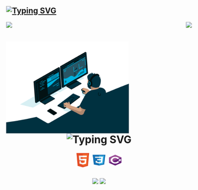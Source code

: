 ## **<a href="https://git.io/typing-svg"><img src="https://readme-typing-svg.demolab.com?font=popping&weight=100&size=35&duration=3100&pause=1000&color=FFFFFF&background=FFF9FB00&center=verdadeiro&vCenter=falso&multiline=true&repeat=verdadeiro&random=falso&width=570&height=100&lines=%F0%9F%99%8B%F0%9F%8F%BB%E2%80%8D%E2%99%82%EF%B8%8F+Ol%C3%A1%2C+eu+sou+o+Josu%C3%A9+Santos;%F0%9F%8C%90+Programador+Front-end" alt="Typing SVG" /></a>**
<div>
  <img  height="160em" src="https://github-readme-stats.vercel.app/api?username=jsmatosdev&show_icons=true&theme=dracula&include_all_commits=true&count_private=true"/>
  <img align="right" height="150em" src="https://github-readme-stats.vercel.app/api/top-langs/?username=jsmatosdev&layout=compact&langs_count=16&theme=dracula"/>
</div>
<br>


<div  align="center">
<div style="display: inline_block"><br>
  <img align="left" height="250" alt="" src="code.gif">
  <h1 align="center"<a href="https://git.io/typing-svg"><img src="https://readme-typing-svg.demolab.com?font=popping&weight=100&size=35&duration=3000&pause=980&color=FFFFFF&background=FFF9FB00&center=true&multiline=true&repeat=false&random=false&height=60&lines=Tecnologias" alt="Typing SVG" /></a> </h1>
 
  <img align="center" alt="Josue-HTML" height="40" width="40" src="https://raw.githubusercontent.com/devicons/devicon/master/icons/html5/html5-original.svg">
  <img align="center" alt="Josue-CSS" height="30" width="40" src="https://raw.githubusercontent.com/devicons/devicon/master/icons/css3/css3-original.svg">
  <img align="center" alt="Josue-Csharp" height="30" width="40" src="https://raw.githubusercontent.com/devicons/devicon/master/icons/csharp/csharp-original.svg">
</div>

##

<div>
  <a href = "mailto:deevjosue@gmail.com"><img src="https://img.shields.io/badge/-Gmail-%23333?style=for-the-badge&logo=gmail&logoColor=dark" target="_blank"></a>
  <a href="https://www.linkedin.com/in/devjosuematos/" target="_blank"><img src="https://img.shields.io/badge/-LinkedIn-%230077B5?style=for-the-badge&logo=linkedin&logoColor=white" target="_blank"></a> 
</div>

